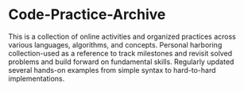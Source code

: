 # Code-Practice-Archive
This is a collection of online activities and organized practices across various languages, algorithms, and concepts. 
Personal harboring collection-used as a reference to track milestones and revisit solved problems and build forward on fundamental skills.
Regularly updated several hands-on examples from simple syntax to hard-to-hard implementations. 
